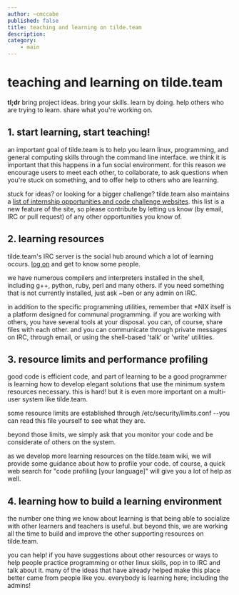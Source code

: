 ```yaml
---
author: ~cmccabe
published: false
title: teaching and learning on tilde.team
description: 
category: 
    - main
---
```


# teaching and learning on tilde.team

**tl;dr** bring project ideas. bring your skills. learn by doing. help others who are trying to learn. share what you're working on.


## 1. start learning, start teaching!

an important goal of tilde.team is to help you learn linux, programming, and general computing skills through the command line interface.  we think it is important that this happens in a fun social environment.  for this reason we encourage users to meet each other, to collaborate, to ask questions when you're stuck on something, and to offer help to others who are learning.

stuck for ideas? or looking for a bigger challenge? tilde.team also maintains a [list of internship opportunities and code challenge websites](https://tilde.team/wiki/?page=learning-opportunities).  this list is a new feature of the site, so please contribute by letting us know (by email, IRC or pull request) of any other opportunities you know of.

## 2. learning resources

tilde.team's IRC server is the social hub around which a lot of learning occurs. [log on](https://tilde.team/wiki/?page=irc) and get to know some people.  

we have numerous compilers and interpreters installed in the shell, including g++, python, ruby, perl and many others.  if you need something that is not currently installed, just ask ~ben or any admin on IRC.

in addition to the specific programming utilities, remember that *NIX itself is a platform designed for communal programming. if you are working with others, you have several tools at your disposal. you can, of course, share files with each other. and you can communicate through private messages on IRC, through email, or using the shell-based 'talk' or 'write' utilities.

## 3. resource limits and performance profiling

good code is efficient code, and part of learning to be a good programmer is learning how to develop elegant solutions that use the minimum system resources necessary.  this is hard! but it is even more important on a multi-user system like tilde.team.

some resource limits are established through /etc/security/limits.conf  --you can read this file yourself to see what they are.

beyond those limits, we simply ask that you monitor your code and be considerate of others on the system.

as we develop more learning resources on the tilde.team wiki, we will provide some guidance about how to profile your code.  of course, a quick web search for "code profiling [your language]" will give you a lot of help as well.

## 4. learning how to build a learning environment

the number one thing we know about learning is that being able to socialize with other learners and teachers is useful.  but beyond this, we are working all the time to build and improve the other supporting resources on tilde.team.

you can help!  if you have suggestions about other resources or ways to help people practice programming or other linux skills, pop in to IRC and talk about it.  many of the ideas that have already helped make this place better came from people like you.  everybody is learning here; including the admins!